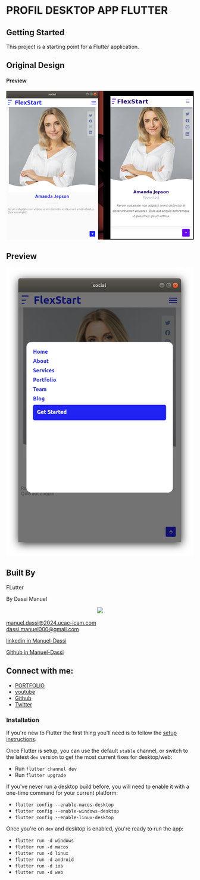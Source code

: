 # PROFIL DESKTOP APP FLUTTER


## Getting Started

This project is a starting point for a Flutter application.

## Original Design
#### Preview
![](profil.png)


## Preview
![](popup.png)

## Built By

FLutter 

By Dassi Manuel<br />
<p align="center"><a href="https://ceo.life-cm.com"><img src="https:/." width="440px"></a></p>

<a href="mailto:manuel.dassi@2024.ucac-icam.com">manuel.dassi@2024.ucac-icam.com</a><br />
<a href="mailto:dassi.manuel000@gmail.com">dassi.manuel000@gmail.com</a><br />

<a href="https://www.linkedin.com/in/manuel-dassi-a43bbb195/">linkedin in Manuel-Dassi </a><br />

<a href="https://github.com/dassimanuel000/">Github in Manuel-Dassi </a><br />


## Connect with me:
- [PORTFOLIO](http://www.ceo.life-cm.com/)
- [youtube](https://www.youtube.com/channel/UCLPkZBskeCbhCBKrbSq_ssw)
- [Github](https://github.com/dassimanuel000/)
- [Twitter](https://twitter.com/mr_manuelD)



### Installation

If you're new to Flutter the first thing you'll need is to follow the [setup instructions](https://flutter.dev/docs/get-started/install). 

Once Flutter is setup, you can use the default `stable` channel, or switch to the latest `dev` version to get the most current fixes for desktop/web:
 * Run `flutter channel dev`
 * Run `flutter upgrade`

If you've never run a desktop build before, you will need to enable it with a one-time command for your current platform:
* `flutter config --enable-macos-desktop`
* `flutter config --enable-windows-desktop`
* `flutter config --enable-linux-desktop`

Once you're on `dev` and desktop is enabled, you're ready to run the app:
* `flutter run -d windows`
* `flutter run -d macos`
* `flutter run -d linux`
* `flutter run -d android`
* `flutter run -d ios`
* `flutter run -d web`



